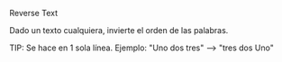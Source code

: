 Reverse Text

Dado un texto cualquiera, invierte el orden de las palabras.

TIP: Se hace en 1 sola línea.
Ejemplo: "Uno dos tres" --> "tres dos Uno"